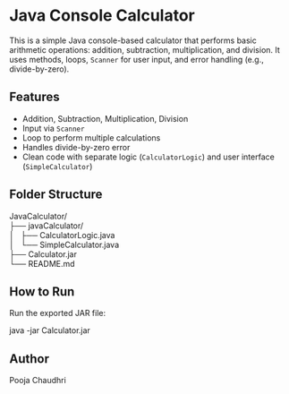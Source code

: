 # Java Console Calculator 

This is a simple Java console-based calculator that performs basic arithmetic operations: addition, subtraction, multiplication, and division. It uses methods, loops, `Scanner` for user input, and error handling (e.g., divide-by-zero).

## Features
- Addition, Subtraction, Multiplication, Division
- Input via `Scanner`
- Loop to perform multiple calculations
- Handles divide-by-zero error
- Clean code with separate logic (`CalculatorLogic`) and user interface (`SimpleCalculator`)

## Folder Structure
JavaCalculator/  
├── javaCalculator/  
│   ├── CalculatorLogic.java  
│   └── SimpleCalculator.java  
├── Calculator.jar  
└── README.md  

## How to Run
 Run the exported JAR file:

java -jar Calculator.jar

## Author
Pooja Chaudhri
